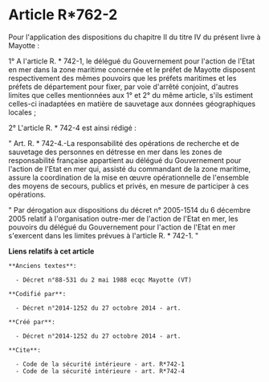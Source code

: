 # Article R*762-2

Pour l'application des dispositions du chapitre II du titre IV du présent livre à Mayotte : 

1° A l'article R. * 742-1, le délégué du Gouvernement pour l'action de l'Etat en mer dans la zone maritime concernée et le
préfet de Mayotte disposent respectivement des mêmes pouvoirs que les préfets maritimes et les préfets de département pour
fixer, par voie d'arrêté conjoint, d'autres limites que celles mentionnées aux 1° et 2° du même article, s'ils estiment
celles-ci inadaptées en matière de sauvetage aux données géographiques locales ; 

2° L'article R. * 742-4 est ainsi rédigé : 

" Art. R. * 742-4.-La responsabilité des opérations de recherche et de sauvetage des personnes en détresse en mer dans les
zones de responsabilité française appartient au délégué du Gouvernement pour l'action de l'Etat en mer qui, assisté du
commandant de la zone maritime, assure la coordination de la mise en œuvre opérationnelle de l'ensemble des moyens de
secours, publics et privés, en mesure de participer à ces opérations. 

" Par dérogation aux dispositions du décret n° 2005-1514 du 6 décembre 2005 relatif à l'organisation outre-mer de l'action de
l'Etat en mer, les pouvoirs du délégué du Gouvernement pour l'action de l'Etat en mer s'exercent dans les limites prévues à
l'article R. * 742-1. "

**Liens relatifs à cet article**

	**Anciens textes**:

	  - Décret n°88-531 du 2 mai 1988 ecqc Mayotte (VT)

	**Codifié par**:

	  - Décret n°2014-1252 du 27 octobre 2014 - art.

	**Créé par**:

	  - Décret n°2014-1252 du 27 octobre 2014 - art.

	**Cite**:

	  - Code de la sécurité intérieure - art. R*742-1
	  - Code de la sécurité intérieure - art. R*742-4

